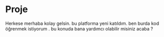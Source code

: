 # Proje
Herkese merhaba kolay gelsin.
bu platforma yeni katıldım. ben burda kod öğrenmek istiyorum .
bu konuda bana yardımcı olabilir misiniz acaba ?
